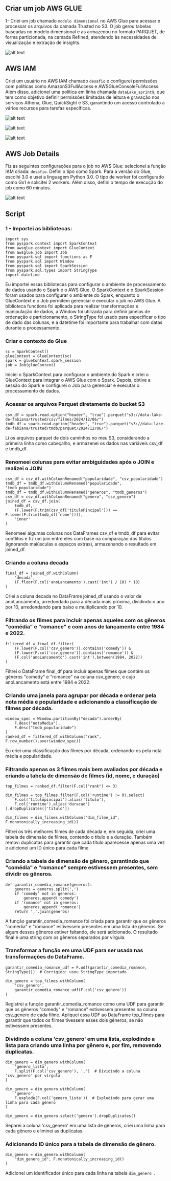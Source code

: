 ## Criar um job AWS GLUE 

1- Criei um job chamado `modelo dimensional` no AWS Glue para acessar e processar os arquivos da camada Trusted no S3. O job gerou tabelas baseadas no modelo dimensional e as armazenou no formato PARQUET, de forma particionada, na camada Refined, atendendo às necessidades de visualização e extração de insights.

![alt text](../Evidencias/modelo_dimensional.png)

## AWS IAM

Criei um usuário no AWS IAM chamado `desafio` e configurei permissões com políticas como AmazonS3FullAccess e AWSGlueConsoleFullAccess. Além disso, adicionei uma política em linha chamada `dataLake_sprint9`, que tem como objetivo definir permissões limitadas de leitura e gravação nos serviços Athena, Glue, QuickSight e S3, garantindo um acesso controlado a vários recursos para tarefas específicas.

![alt text](../Evidencias/usuario_IAM.png)

![alt text](../Evidencias/politica_IAM.png)

![alt text](../Evidencias/politica_em_linha.png)

## AWS Job Details

Fiz as seguintes configurações para o job no AWS Glue: selecionei a função IAM criada: `desafio`. Defini o tipo como Spark. Para a versão do Glue, escolhi 3.0 e usei a linguagem Python 3.0. O tipo de worker foi configurado como Gx1 e solicitei 2 workers. Além disso, defini o tempo de execução do job como 60 minutos.

![alt text](../Evidencias/job_details.png)

## Script 

### 1 - Importei as bibliotecas: 

```
import sys
from pyspark.context import SparkContext
from awsglue.context import GlueContext
from awsglue.job import Job
from pyspark.sql import functions as F
from pyspark.sql import Window
from pyspark.sql import SparkSession
from pyspark.sql.types import StringType  
import datetime
```

Eu importei essas bibliotecas para configurar o ambiente de processamento de dados usando o Spark e o AWS Glue. O SparkContext e o SparkSession foram usados para configurar o ambiente do Spark, enquanto o GlueContext e o Job permitem gerenciar e executar o job no AWS Glue. A biblioteca functions foi aplicada para realizar transformações e manipulação de dados, a Window foi utilizada para definir janelas de ordenação e particionamento, o StringType foi usado para especificar o tipo de dado das colunas, e a datetime foi importante para trabalhar com datas durante o processamento.

### Criar o contexto do Glue

```
sc = SparkContext()
glueContext = GlueContext(sc)
spark = glueContext.spark_session
job = Job(glueContext)
```
Iniciei o SparkContext para configurar o ambiente do Spark e criei o GlueContext para integrar o AWS Glue com o Spark. Depois, obtive a sessão do Spark e configurei o Job para gerenciar e executar o processamento de dados.

### Acessar os arquivos Parquet diretamente do bucket S3

```
csv_df = spark.read.option("header", "true").parquet("s3://data-lake-de-fabiana/trusted/csv/filmes/2024/12/06/")
tmdb_df = spark.read.option("header", "true").parquet("s3://data-lake-de-fabiana/trusted/tmdb/parquet/2024/12/06/")
```

Li os arquivos parquet de dois caminhos no meu S3, considerando a primeira linha como cabeçalho, e armazenei os dados nas variáveis csv_df e tmdb_df.


### Renomeei colunas para evitar ambiguidades após o JOIN e realizei o JOIN

```
csv_df = csv_df.withColumnRenamed("popularidade", "csv_popularidade")
tmdb_df = tmdb_df.withColumnRenamed("popularidade", "tmdb_popularidade")
tmdb_df = tmdb_df.withColumnRenamed("generos", "tmdb_generos")
csv_df = csv_df.withColumnRenamed("genero", "csv_genero")
joined_df = csv_df.join(
    tmdb_df,
    (F.lower(F.trim(csv_df['tituloPincipal'])) == F.lower(F.trim(tmdb_df['nome']))),
    'inner'
)

```
Renomeei algumas colunas nos DataFrames csv_df e tmdb_df para evitar conflitos e fiz um join entre eles com base na comparação dos títulos (ignorando maiúsculas e espaços extras), armazenando o resultado em joined_df.

### Criando a coluna decada

```
final_df = joined_df.withColumn(
    'decada',
    (F.floor(F.col('anoLancamento').cast('int') / 10) * 10)
)
```

Criei a coluna decada no DataFrame joined_df usando o valor de anoLancamento, arredondado para a década mais próxima, dividindo o ano por 10, arredondando para baixo e multiplicando por 10.

###  Filtrando os filmes para incluir apenas aqueles com os gêneros "comédia" e "romance" e com anos de lançamento entre 1984 e 2022.

```
filtered_df = final_df.filter(
    (F.lower(F.col('csv_genero')).contains('comedy')) & 
    (F.lower(F.col('csv_genero')).contains('romance')) &
    (F.col('anoLancamento').cast('int').between(1984, 2022)) 
)
```
Filtrei o DataFrame final_df para incluir apenas filmes que contêm os gêneros "comedy" e "romance" na coluna csv_genero, e cujo anoLancamento está entre 1984 e 2022.

### Criando uma janela para agrupar por década e ordenar pela nota média e popularidade e adicionando a classificação de filmes por década.

```
window_spec = Window.partitionBy("decada").orderBy(
    F.desc("notaMedia"), 
    F.desc("tmdb_popularidade")
)
ranked_df = filtered_df.withColumn("rank", F.row_number().over(window_spec))
```

Eu criei uma classificação dos filmes por década, ordenando-os pela nota média e popularidade.

### Filtrando apenas os 3 filmes mais bem avaliados por década e criando a tabela de dimensão de filmes (id, nome, e duração)

```
top_filmes = ranked_df.filter(F.col("rank") <= 3)

dim_filmes = top_filmes.filter(F.col('runtime') != 0).select(
    F.col('titulopincipal').alias('titulo'),
    F.col('runtime').alias('duracao')
).dropDuplicates(['titulo'])

dim_filmes = dim_filmes.withColumn("dim_filme_id", F.monotonically_increasing_id())

```

Filtrei os três melhores filmes de cada década e, em seguida, criei uma tabela de dimensão de filmes, contendo o título e a duração. Também removi duplicatas para garantir que cada título aparecesse apenas uma vez e adicionei um ID único para cada filme.

### Criando a tabela de dimensão de gênero, garantindo que "comédia" e "romance" sempre estivessem presentes, sem dividir os gêneros.

```
def garantir_comedia_romance(generos):
    generos = generos.split(',')  
    if 'comedy' not in generos:
        generos.append('comedy')  
    if 'romance' not in generos:
        generos.append('romance')  
    return ','.join(generos) 

```

A função garantir_comedia_romance foi criada para garantir que os gêneros "comédia" e "romance" estivessem presentes em uma lista de gêneros. Se algum desses gêneros estiver faltando, ele será adicionado. O resultado final é uma string com os gêneros separados por vírgula.

### Transformar a função em uma UDF para ser usada nas transformações do DataFrame.

```
garantir_comedia_romance_udf = F.udf(garantir_comedia_romance, StringType())  # Corrigido: usou StringType importado

dim_genero = top_filmes.withColumn(
    'csv_genero', 
    garantir_comedia_romance_udf(F.col('csv_genero'))
)

```

Registrei a função garantir_comedia_romance como uma UDF para garantir que os gêneros "comedy" e "romance" estivessem presentes na coluna csv_genero de cada filme. Apliquei essa UDF ao DataFrame top_filmes para garantir que todos os filmes tivessem esses dois gêneros, se não estivessem presentes.

### Dividindo a coluna 'csv_genero' em uma lista, explodindo a lista para criando uma linha por gênero e, por fim, removendo duplicatas.

```
dim_genero = dim_genero.withColumn(
    'genero_lista', 
    F.split(F.col('csv_genero'), ',')  # Dividindo a coluna 'csv_genero' por vírgula
)

dim_genero = dim_genero.withColumn(
    'genero', 
    F.explode(F.col('genero_lista'))  # Explodindo para gerar uma linha para cada gênero
)

dim_genero = dim_genero.select('genero').dropDuplicates()

```

Separei a coluna 'csv_genero' em uma lista de gêneros, criei uma linha para cada gênero e eliminei as duplicatas.

### Adicionando ID único para a tabela de dimensão de gênero.

```
dim_genero = dim_genero.withColumn(
    "dim_genero_id", F.monotonically_increasing_id()
)

```
Adicionei um identificador único para cada linha na tabela  `dim_genero `.